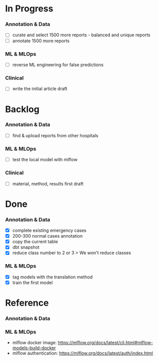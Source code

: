 
# In Progress
### Annotation & Data
- [ ] curate and select 1500 more reports - balanced and unique reports
- [ ] annotate 1500 more reports
### ML & MLOps
- [ ] reverse ML engineering for false predictions 
### Clinical
- [ ] write the initial article draft

# Backlog
### Annotation & Data
- [ ] find & upload reports from other hospitals
### ML & MLOps
- [ ] test the local model with mlflow
### Clinical
- [ ] material, method, results first draft

# Done
### Annotation & Data
- [x] complete existing emergency cases
- [x] 200-300 normal cases annotation
- [x] copy the current table
- [x] dbt snapshot
- [x] reduce class number to 2 or 3 > We won't reduce classes
### ML & MLOps
- [x] tag models with the translation method
- [x] train the first model

# Reference
### Annotation & Data
### ML & MLOps
- mlflow docker image: https://mlflow.org/docs/latest/cli.html#mlflow-models-build-docker
- mlflow authentication: https://mlflow.org/docs/latest/auth/index.html